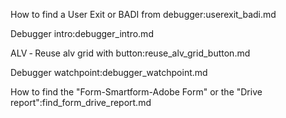 How to find a User Exit or BADI from debugger:userexit_badi.md

Debugger intro:debugger_intro.md

ALV ‐ Reuse alv grid with button:reuse_alv_grid_button.md

Debugger watchpoint:debugger_watchpoint.md

How to find the "Form-Smartform-Adobe Form" or the "Drive report":find_form_drive_report.md
